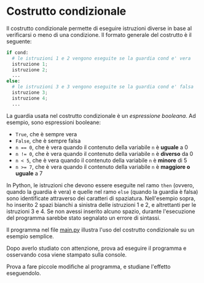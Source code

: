 # Costrutto condizionale

Il costrutto condizionale permette di eseguire istruzioni diverse in base al verificarsi o meno di una condizione.
Il formato generale del costrutto è il seguente:
```python
if cond:
  # le istruzioni 1 e 2 vengono eseguite se la guardia cond e' vera
  istruzione 1;
  istruzione 2;    
  ...
else:
  # le istruzioni 3 e 3 vengono eseguite se la guardia cond e' falsa
  istruzione 3;
  istruzione 4;    
  ...
```
La guardia usata nel costrutto condizionale è un *espressione booleana*. Ad esempio, sono espressioni booleane:
* `True`, che è sempre vera
* `False`, che è sempre falsa
* `n == 0`, che è vera quando il contenuto della variabile `n` è **uguale** a 0
* `n != 0`, che è vera quando il contenuto della variabile `n` è **diverso** da 0
* `n < 5`, che è vera quando il contenuto della variabile `n` è **minore** di 5 
* `n >= 7`, che è vera quando il contenuto della variabile `n` è **maggiore o uguale** a 7

In Python, le istruzioni che devono essere eseguite nel ramo `then` (ovvero, quando la guardia è vera) e quelle nel ramo `else` (quando la guardia è falsa) sono identificate attraverso dei caratteri di spaziatura. Nell'esempio sopra, ho inserito 2 spazi bianchi a sinistra delle istruzioni 1 e 2, e altrettanti per le istruzioni 3 e 4. Se non avessi inserito alcuno spazio, durante l'esecuzione del programma sarebbe stato segnalato un errore di sintassi.

Il programma nel file [main.py](main.py) illustra l'uso del costrutto condizionale su un esempio semplice. 

Dopo averlo studiato con attenzione, prova ad eseguire il programma e osservando cosa viene stampato sulla console.

Prova a fare piccole modifiche al programma, e studiane l'effetto eseguendolo.
